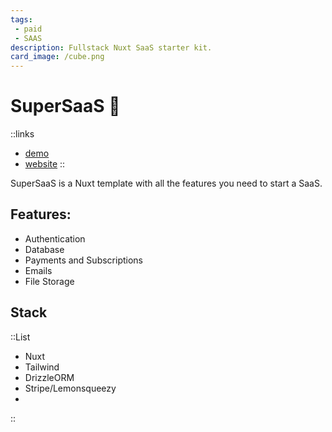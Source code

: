```yaml
---
tags:
 - paid
 - SAAS
description: Fullstack Nuxt SaaS starter kit.
card_image: /cube.png
---
```


# SuperSaaS :muscle:

::links
+ [demo](https://demo.supersaas.dev/)
+ [website](https://supersaas.dev/)
::

SuperSaaS is a Nuxt template with all the features you need to start a SaaS.

## Features:
+ Authentication
+ Database
+ Payments and Subscriptions
+ Emails
+ File Storage

## Stack

::List
+ Nuxt
+ Tailwind
+ DrizzleORM
+ Stripe/Lemonsqueezy
+ 
::